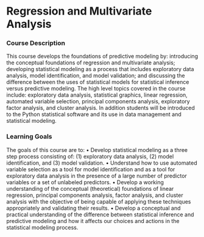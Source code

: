 # Regression and Multivariate Analysis

### Course Description
This course develops the foundations of predictive modeling by: introducing the conceptual foundations of regression and multivariate analysis; developing statistical modeling as a process that includes exploratory data analysis, model identification, and model validation; and discussing the difference between the uses of statistical models for statistical inference versus predictive modeling. The high level topics covered in the course include: exploratory data analysis, statistical graphics, linear regression, automated variable selection, principal components analysis, exploratory factor analysis, and cluster analysis. In addition students will be introduced to the Python statistical software and its use in data management and statistical modeling. 

### Learning Goals
The goals of this course are to:
• Develop statistical modeling as a three step process consisting of: (1) exploratory data analysis, (2) model identification, and (3) model validation.
• Understand how to use automated variable selection as a tool for model identification and as a tool for exploratory data analysis in the presence of a large number of predictor variables or a set of unlabeled predictors.
• Develop a working understanding of the conceptual (theoretical) foundations of linear regression, principal components analysis, factor analysis, and cluster analysis with the objective of being capable of applying these techniques appropriately and validating their results.
• Develop a conceptual and practical understanding of the difference between statistical inference and predictive modeling and how it affects our choices and actions in the statistical modeling process.
